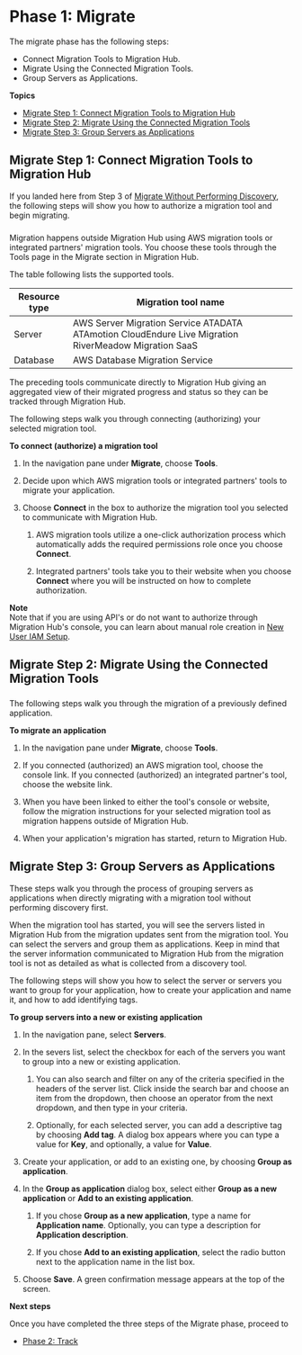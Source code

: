 # Phase 1: Migrate<a name="migrate-wt-migrate"></a>

The migrate phase has the following steps: 
+ Connect Migration Tools to Migration Hub\.
+ Migrate Using the Connected Migration Tools\.
+ Group Servers as Applications\.

**Topics**
+ [Migrate Step 1: Connect Migration Tools to Migration Hub](#migrate-wt-auth-migrate-tools)
+ [Migrate Step 2: Migrate Using the Connected Migration Tools](#migrate-wt-migrate-using-tools)
+ [Migrate Step 3: Group Servers as Applications](#migrate-wt-group-as-applications)

## Migrate Step 1: Connect Migration Tools to Migration Hub<a name="migrate-wt-auth-migrate-tools"></a>

If you landed here from Step 3 of [Migrate Without Performing Discovery](gs-new-user-migration.md), the following steps will show you how to authorize a migration tool and begin migrating\. 

### <a name="w5aac11c20c27c11b5"></a>

Migration happens outside Migration Hub using AWS migration tools or integrated partners' migration tools\. You choose these tools through the Tools page in the Migrate section in Migration Hub\.

The table following lists the supported tools\.


| Resource type | Migration tool name | 
| --- | --- | 
|  Server  |  AWS Server Migration Service ATADATA ATAmotion CloudEndure Live Migration RiverMeadow Migration SaaS  | 
| Database |  AWS Database Migration Service   | 

The preceding tools communicate directly to Migration Hub giving an aggregated view of their migrated progress and status so they can be tracked through Migration Hub\.

The following steps walk you through connecting \(authorizing\) your selected migration tool\.

**To connect \(authorize\) a migration tool**

1. In the navigation pane under **Migrate**, choose **Tools**\.

1. Decide upon which AWS migration tools or integrated partners' tools to migrate your application\.

1. Choose **Connect** in the box to authorize the migration tool you selected to communicate with Migration Hub\. 

   1. AWS migration tools utilize a one\-click authorization process which automatically adds the required permissions role once you choose **Connect**\.

   1. Integrated partners' tools take you to their website when you choose **Connect** where you will be instructed on how to complete authorization\.

**Note**  
Note that if you are using API's or do not want to authorize through Migration Hub's console, you can learn about manual role creation in [New User IAM Setup](new-customer-setup.md)\.

## Migrate Step 2: Migrate Using the Connected Migration Tools<a name="migrate-wt-migrate-using-tools"></a>

### <a name="w5aac11c20c27c13b3"></a>

The following steps walk you through the migration of a previously defined application\.

**To migrate an application**

1. In the navigation pane under **Migrate**, choose **Tools**\.

1. If you connected \(authorized\) an AWS migration tool, choose the console link\. If you connected \(authorized\) an integrated partner's tool, choose the website link\.

1. When you have been linked to either the tool's console or website, follow the migration instructions for your selected migration tool as migration happens outside of Migration Hub\.

1. When your application's migration has started, return to Migration Hub\.

## Migrate Step 3: Group Servers as Applications<a name="migrate-wt-group-as-applications"></a>

These steps walk you through the process of grouping servers as applications when directly migrating with a migration tool without performing discovery first\.

When the migration tool has started, you will see the servers listed in Migration Hub from the migration updates sent from the migration tool\. You can select the servers and group them as applications\. Keep in mind that the server information communicated to Migration Hub from the migration tool is not as detailed as what is collected from a discovery tool\.

The following steps will show you how to select the server or servers you want to group for your application, how to create your application and name it, and how to add identifying tags\.

**To group servers into a new or existing application**

1. In the navigation pane, select **Servers**\.

1. In the severs list, select the checkbox for each of the servers you want to group into a new or existing application\.

   1. You can also search and filter on any of the criteria specified in the headers of the server list\. Click inside the search bar and choose an item from the dropdown, then choose an operator from the next dropdown, and then type in your criteria\.

   1. Optionally, for each selected server, you can add a descriptive tag by choosing **Add tag**\. A dialog box appears where you can type a value for **Key**, and optionally, a value for **Value**\.

1. Create your application, or add to an existing one, by choosing **Group as application**\.

1. In the **Group as application** dialog box, select either **Group as a new application** or **Add to an existing application**\.

   1. If you chose **Group as a new application**, type a name for **Application name**\. Optionally, you can type a description for **Application description**\.

   1. If you chose **Add to an existing application**, select the radio button next to the application name in the list box\.

1. Choose **Save**\. A green confirmation message appears at the top of the screen\.

**Next steps**

Once you have completed the three steps of the Migrate phase, proceed to
+ [Phase 2: Track](migrate-wt-track.md)